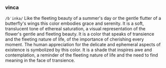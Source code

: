 ### vinca
`/bˈinka/` Like the fleeting beauty of a summer's day or the gentle flutter of a butterfly's wings this color embodies grace and serenity. It is a soft, translucent tone of ethereal saturation, a visual representation of the flower's gentle and fleeting beauty. It is a color that speaks of transience and the fleeting nature of life, of the importance of cherishing every moment. The human appreciation for the delicate and ephemeral aspects of existence is symbolized by this color. It is a shade that inspires awe and contemplation, a reminder of the fleeting nature of life and the need to find meaning in the face of transience.